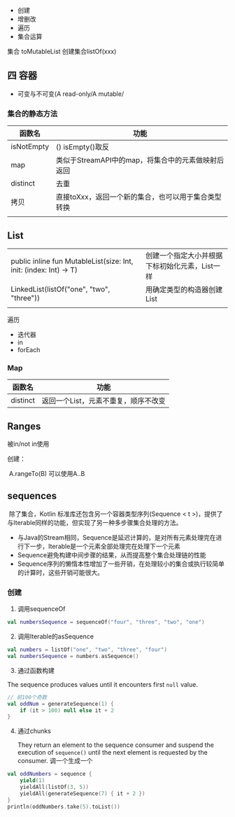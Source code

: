 * 创建
* 增删改
* 遍历
* 集合运算





集合
toMutableList
创建集合listOf(xxx)



## 四 容器

* 可变与不可变(A read-only/A mutable/

### 集合的静态方法

| 函数名     | 功能                                                |
| ---------- | --------------------------------------------------- |
| isNotEmpty | ()  isEmpty()取反                                   |
| map        | 类似于StreamAPI中的map，将集合中的元素做映射后返回  |
| distinct   | 去重                                                |
| 拷贝       | 直接toXxx，返回一个新的集合，也可以用于集合类型转换 |
|            |                                                     |

## List

|                                                              |                                                |
| ------------------------------------------------------------ | ---------------------------------------------- |
| public inline fun <T> MutableList(size: Int, init: (index: Int) -> T) | 创建一个指定大小并根据下标初始化元素，List一样 |
| LinkedList<String>(listOf("one", "two", "three"))            | 用确定类型的构造器创建List                     |
|                                                              |                                                |

遍历

* 迭代器
* in
* forEach

### Map

| 函数名   | 功能                                 |
| -------- | ------------------------------------ |
| distinct | 返回一个List，元素不重复，顺序不改变 |

## Ranges

被in/not in使用

创建：

​		A.rangeTo(B)  可以使用A..B

## sequences

​		除了集合，Kotlin 标准库还包含另一个容器类型序列(Sequence < t >)，提供了与Iterable同样的功能，但实现了另一种多步骤集合处理的方法。

* 与Java的Stream相同，Sequence是延迟计算的，是对所有元素处理完在进行下一步，Iterable是一个元素全部处理完在处理下一个元素
* Sequence避免构建中间步骤的结果，从而提高整个集合处理链的性能
* Sequence序列的懒惰本性增加了一些开销，在处理较小的集合或执行较简单的计算时，这些开销可能很大。



### 创建

1. 调用sequenceOf

```kotlin
val numbersSequence = sequenceOf("four", "three", "two", "one")
```

2. 调用Iterable的asSequence

```kotlin
val numbers = listOf("one", "two", "three", "four")
val numbersSequence = numbers.asSequence()
```

3. 通过函数构建

The sequence produces values until it encounters first `null` value.

```kotlin
// 前100个奇数
val oddNum = generateSequence(1) {
    if (it > 100) null else it + 2
}
```

4. 通过chunks

   They return an element to the sequence consumer and suspend the execution of `sequence()` until the next element is requested by the consumer. 调一个生成一个

```kotlin
val oddNumbers = sequence {
    yield(1)
    yieldAll(listOf(3, 5))
    yieldAll(generateSequence(7) { it + 2 })
}
println(oddNumbers.take(5).toList())
```

